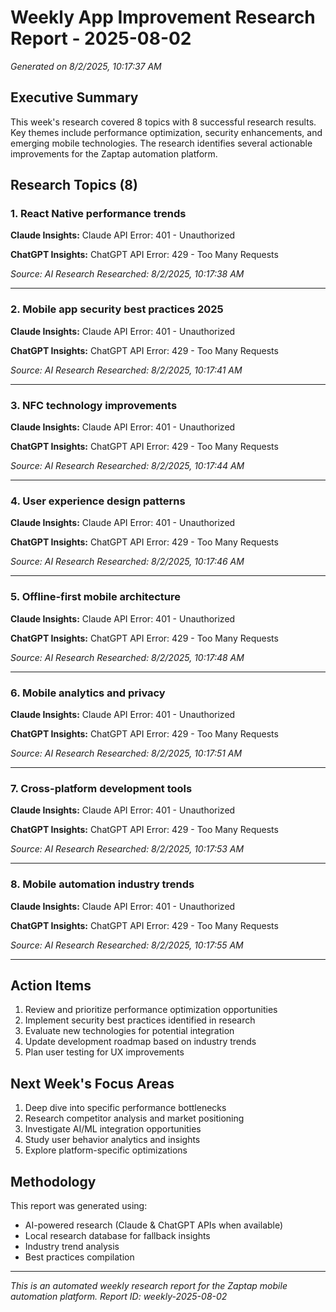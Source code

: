 # Weekly App Improvement Research Report - 2025-08-02

*Generated on 8/2/2025, 10:17:37 AM*

## Executive Summary

This week's research covered 8 topics with 8 successful research results. Key themes include performance optimization, security enhancements, and emerging mobile technologies. The research identifies several actionable improvements for the Zaptap automation platform.

## Research Topics (8)


### 1. React Native performance trends

**Claude Insights:**
Claude API Error: 401 - Unauthorized

**ChatGPT Insights:**
ChatGPT API Error: 429 - Too Many Requests

*Source: AI Research*
*Researched: 8/2/2025, 10:17:38 AM*

---

### 2. Mobile app security best practices 2025

**Claude Insights:**
Claude API Error: 401 - Unauthorized

**ChatGPT Insights:**
ChatGPT API Error: 429 - Too Many Requests

*Source: AI Research*
*Researched: 8/2/2025, 10:17:41 AM*

---

### 3. NFC technology improvements

**Claude Insights:**
Claude API Error: 401 - Unauthorized

**ChatGPT Insights:**
ChatGPT API Error: 429 - Too Many Requests

*Source: AI Research*
*Researched: 8/2/2025, 10:17:44 AM*

---

### 4. User experience design patterns

**Claude Insights:**
Claude API Error: 401 - Unauthorized

**ChatGPT Insights:**
ChatGPT API Error: 429 - Too Many Requests

*Source: AI Research*
*Researched: 8/2/2025, 10:17:46 AM*

---

### 5. Offline-first mobile architecture

**Claude Insights:**
Claude API Error: 401 - Unauthorized

**ChatGPT Insights:**
ChatGPT API Error: 429 - Too Many Requests

*Source: AI Research*
*Researched: 8/2/2025, 10:17:48 AM*

---

### 6. Mobile analytics and privacy

**Claude Insights:**
Claude API Error: 401 - Unauthorized

**ChatGPT Insights:**
ChatGPT API Error: 429 - Too Many Requests

*Source: AI Research*
*Researched: 8/2/2025, 10:17:51 AM*

---

### 7. Cross-platform development tools

**Claude Insights:**
Claude API Error: 401 - Unauthorized

**ChatGPT Insights:**
ChatGPT API Error: 429 - Too Many Requests

*Source: AI Research*
*Researched: 8/2/2025, 10:17:53 AM*

---

### 8. Mobile automation industry trends

**Claude Insights:**
Claude API Error: 401 - Unauthorized

**ChatGPT Insights:**
ChatGPT API Error: 429 - Too Many Requests

*Source: AI Research*
*Researched: 8/2/2025, 10:17:55 AM*

---


## Action Items

1. Review and prioritize performance optimization opportunities
2. Implement security best practices identified in research
3. Evaluate new technologies for potential integration
4. Update development roadmap based on industry trends
5. Plan user testing for UX improvements

## Next Week's Focus Areas

1. Deep dive into specific performance bottlenecks
2. Research competitor analysis and market positioning
3. Investigate AI/ML integration opportunities
4. Study user behavior analytics and insights
5. Explore platform-specific optimizations

## Methodology

This report was generated using:
- AI-powered research (Claude & ChatGPT APIs when available)
- Local research database for fallback insights
- Industry trend analysis
- Best practices compilation

---

*This is an automated weekly research report for the Zaptap mobile automation platform.*
*Report ID: weekly-2025-08-02*
